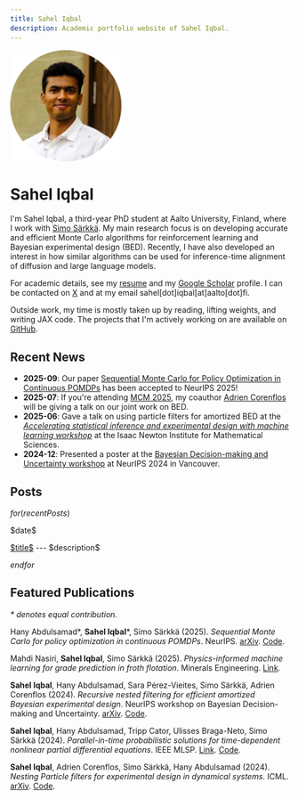 ```yaml
---
title: Sahel Iqbal
description: Academic portfolio website of Sahel Iqbal.
---
```


<div class="profile">
  <img alt="Profile picture." src="images/profile-pic.png" />
  <h1>Sahel Iqbal</h1>
</div>

I'm Sahel Iqbal, a third-year PhD student at Aalto University, Finland, where I
work with [Simo Särkkä](https://users.aalto.fi/~ssarkka/). My main
research focus is on developing accurate and efficient Monte Carlo algorithms
for reinforcement learning and Bayesian experimental design (BED). Recently, I
have also developed an interest in how similar algorithms can be used for
inference-time alignment of diffusion and large language models.

For academic details, see my [resume](/files/cv_sahel_iqbal.pdf) and my [Google
Scholar](https://scholar.google.com/citations?user=KP7mJUgAAAAJ&hl=en) profile.
I can be contacted on [X](https://x.com/sahel_iqbal) and at my email
sahel[dot]iqbal[at]aalto[dot]fi.

Outside work, my time is mostly taken up by reading, lifting weights, and
writing JAX code. The projects that I'm actively working on are available on
[GitHub](https://github.com/Sahel13).

## Recent News

- **2025-09**: Our paper [Sequential Monte Carlo for Policy Optimization in
  Continuous POMDPs](https://arxiv.org/abs/2505.16732) has been accepted to
  NeurIPS 2025!
- **2025-07**: If you're attending [MCM
  2025](https://ccbatiit.github.io/mcm2025/), my coauthor [Adrien
  Corenflos](https://adriencorenflos.github.io/) will be giving a talk on our
  joint work on BED.
- **2025-06**: Gave a talk on using particle filters for amortized BED at the
  _[Accelerating statistical inference and experimental design with machine
  learning workshop](https://www.newton.ac.uk/event/rclw03/)_ at the Isaac Newton
  Institute for Mathematical Sciences.
- **2024-12**: Presented a poster at the [Bayesian Decision-making and
  Uncertainty workshop](https://gp-seminar-series.github.io/neurips-2024/) at
  NeurIPS 2024 in Vancouver.

## Posts

$for(recentPosts)$

<div class="post-item">
  <p class="post-date">$date$</p>
  <p class="post-description">
    <span class="post-title"><a href="$url$">$title$</a></span> ---
    $description$
  </p>
</div>

$endfor$

## Featured Publications

_* denotes equal contribution._

Hany Abdulsamad\*, **Sahel Iqbal**\*, Simo Särkkä (2025). _Sequential Monte
Carlo for policy optimization in continuous POMDPs_. NeurIPS.
[arXiv](https://arxiv.org/abs/2505.16732).
[Code](https://github.com/Sahel13/particle-pomdp/).

Mahdi Nasiri, **Sahel Iqbal**, Simo Särkkä (2025). _Physics-informed machine
learning for grade prediction in froth flotation_. Minerals Engineering.
[Link](https://doi.org/10.1016/j.mineng.2025.109297).

**Sahel Iqbal**, Hany Abdulsamad, Sara Pérez-Vieites, Simo Särkkä, Adrien
Corenflos (2024). _Recursive nested filtering for efficient amortized Bayesian
experimental design_. NeurIPS workshop on Bayesian Decision-making and
Uncertainty. [arXiv](https://arxiv.org/abs/2409.05354).
[Code](https://github.com/Sahel13/InsideOutNPF.jl).

**Sahel Iqbal**, Hany Abdulsamad, Tripp Cator, Ulisses Braga-Neto, Simo Särkkä
(2024). _Parallel-in-time probabilistic solutions for time-dependent nonlinear
partial differential equations_. IEEE MLSP.
[Link](https://ieeexplore.ieee.org/document/10734739).
[Code](https://github.com/hanyas/parallel-pde).

**Sahel Iqbal**, Adrien Corenflos, Simo Särkkä, Hany Abdulsamad (2024). _Nesting
Particle filters for experimental design in dynamical systems_. ICML.
[arXiv](https://arxiv.org/abs/2402.07868).
[Code](https://github.com/Sahel13/InsideOutSMC.jl).
